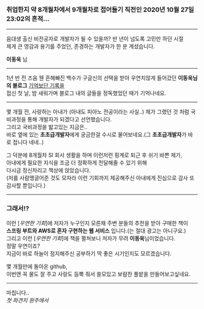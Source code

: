 ### 취업한지 약 8개월차에서 9개월차로 접어들기 직전인 2020년 10월 27일 23:02의 흔적...  
--- 
음대생 출신 비전공자로 개발자가 될 수 있을까? 반 년이 넘도록 고민만 하던 시절  
제게 큰 영감과 용기를 주었던, 존경하는 개발자가 한 분 계셨습니다.
  
**이동욱** 님  
  
---
  
1년 반 전 즈음 웬 흔해빠진 백수가 구글신의 선택을 받아 우연치않게 들어갔던 **이동욱님의 블로그** [기억보단 기록을](https://jojoldu.tistory.com)  
접신 첫 날, 밤 새워가며 블로그 내의 글들을 정독했었던 때가 기억나네요.  

---
  
몇 개월 전, 사랑하는 아내가 (아내도 피아노 전공이라는 사실..) 제가 그랬던 것 처럼 국비과정을 통해 개발자가 되겠다고 선언했습니다.  
그리고 국비과정을 밟고있는 지금은..  
바로 옆에 있는 **초초급개발자**에게 궁금한걸 수시로 물어보네요.(그 **초초급개발자**가 바로 접니다 네네..)  
  
그 덕분에 8개월차 SI 회사 생활을 하며 이런저런 핑계로 퇴근 후 쉬기 바쁜 제가,  
아내에게 필요한 지식을 조금 더 정확하게 전달해줄 수 있기 위해  
다시금 정신차리고 책상에 앉았습니다.  
(저를 사람맹글어준 것도 모자라 이런 기회까지 제공해주신 아내에게 진심으로 감사 또 감사할 뿐입니다.)  

--- 

### 그래서!?
이런 [*우연한 기회*]에 저자가 누구인지 모른채 주변 분들의 추천을 받아 구매한 책이  
**스프링 부트와 AWS로 혼자 구현하는 웹 서비스** 입니다.(는 절대 광고는 아니구요.)  
그리고 이런 [*우연한 기회*]에 책을 펼쳐보니 저자가 무려 **이동욱**님이었습니다.  
정말 우연이죠?  
지금이 바로 하늘이 점지해주신 공부하기 딱 좋은 시기인지도 모르겠습니다.  
  
몇 개월만에 돌아온 github,  
이번엔 꼭 물도 잘 주고 사랑도 듬뿍 줘서 쓸모있고 보람찬 풀밭을 만들어보고싶네요.  
  
---  
  
마칩니다..  
*첫 파견지 원주에서*

